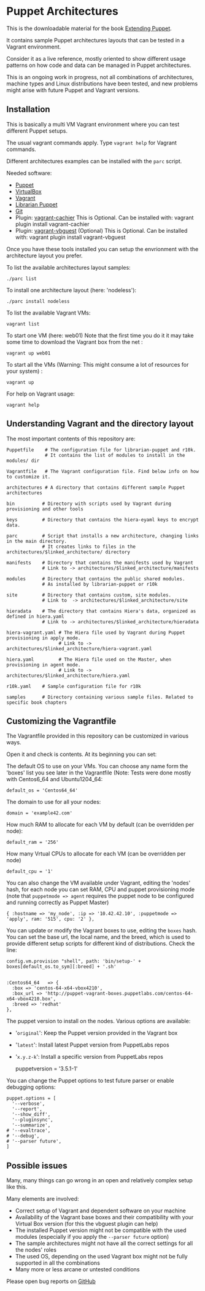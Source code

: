# Puppet Architectures

This is the downloadable material for the book [Extending Puppet](http://www.packtpub.com/extending-puppet/book).

It contains sample Puppet architectures layouts that can be tested in a Vagrant environment.

Consider it as a live reference, mostly oriented to show different usage patterns on how code and data can be managed in Puppet architectures.

This is an ongoing work in progress, not all combinations of architectures, machine types and Linux distributions have been tested, and new problems might arise with future Puppet and Vagrant versions. 


## Installation

This is basically a multi VM Vagrant environment where you can test different Puppet setups.

The usual vagrant commands apply. Type ```vagrant help``` for Vagrant commands.

Different architectures examples can be installed with the ```parc``` script.

Needed software:
- [Puppet](http://www.puppetlabs.com/)
- [VirtualBox](https://www.virtualbox.org/)
- [Vagrant](http://www.vagrantup.com/)
- [Librarian Puppet](http://librarian-puppet.com/)
- [Git](http://git-scm.com/)
- Plugin: [vagrant-cachier](http://fgrehm.viewdocs.io/vagrant-cachier)
  This is Optional. Can be installed with: vagrant plugin install vagrant-cachier
- Plugin: [vagrant-vbguest](https://github.com/dotless-de/vagrant-vbguest) (Optional)
  This is Optional. Can be installed with: vagrant plugin install vagrant-vbguest

Once you have these tools installed you can setup the envrionment with the architecture layout you prefer.

To list the available architectures layout samples:

    ./parc list

To install one architecture layout (here: 'nodeless'):

    ./parc install nodeless

To list the available Vagrant VMs:

    vagrant list

To start one VM (here: web01) Note that the first time you do it it may take some time to download the Vagrant box from the net :

    vagrant up web01

To start all the VMs (Warning: This might consume a lot of resources for your system) :

    vagrant up

For help on Vagrant usage:

    vagrant help


## Understanding Vagrant and the directory layout

The most important contents of this repository are:

    Puppetfile    # The configuration file for librarian-puppet and r10k.
                  # It contains the list of modules to install in the modules/ dir

    Vagrantfile   # The Vagrant configuration file. Find below info on how to customize it.

    architectures # A directory that contains different sample Puppet architectures

    bin          # Directory with scripts used by Vagrant during provisioning and other tools

    keys         # Directory that contains the hiera-eyaml keys to encrypt data.

    parc         # Script that installs a new architecture, changing links in the main directory.
                 # It creates links to files in the architectures/$linked_architecture/ directory

    manifests    # Directory that contains the manifests used by Vagrant
                 # Link to -> architectures/$linked_architecture/manifests

    modules      # Directory that contains the public shared modules.
                 # As installed by librarian-puppet or r10k

    site         # Directory that contains custom, site modules.
                 # Link to  -> architectures/$linked_architecture/site

    hieradata    # The directory that contains Hiera's data, organized as defined in hiera.yaml 
                 # Link to -> architectures/$linked_architecture/hieradata

    hiera-vagrant.yaml # The Hiera file used by Vagrant during Puppet provisioning in apply mode.
                       # Link to -> architectures/$linked_architecture/hiera-vagrant.yaml

    hiera.yaml         # The Hiera file used on the Master, when provisioning in agent mode.
                       # Link to -> architectures/$linked_architecture/hiera.yaml

    r10k.yaml    # Sample configuration file for r10k

    samples      # Directory containing various sample files. Related to specific book chapters


## Customizing the Vagrantfile

The Vagrantfile provided in this repository can be customized in various ways.

Open it and check is contents. At its beginning you can set:

The default OS to use on your VMs. You can choose any name form the 'boxes' list you see later in the Vagrantfile (Note: Tests were done mostly with Centos6_64 and Ubuntu1204_64:

    default_os = 'Centos64_64'

The domain to use for all your nodes:

    domain = 'example42.com'

How much RAM to allocate for each VM by default (can be overridden per node):

    default_ram = '256'

How many Vrtual CPUs to allocate for each VM (can be overridden per node)

    default_cpu = '1'

You can also change the VM available under Vagrant, editing the 'nodes' hash, for each node you can set RAM, CPU and puppet provisioning mode (note that ```puppetmode => agent``` requires the puppet node to be configured and running correctly as Puppet Master)

    { :hostname => 'my_node', :ip => '10.42.42.10', :puppetmode => 'apply', ram: '515', cpu: '2' },
 
You can update or modify the Vagrant boxes to use, editing the ```boxes``` hash. You can set the base url, the local name, and the breed, which is used to provide different setup scripts for different kind of distributions. Check the line:

    config.vm.provision "shell", path: 'bin/setup-' + boxes[default_os.to_sym][:breed] + '.sh'


    :Centos64_64   => {
      :box => 'centos-64-x64-vbox4210',
      :box_url => 'http://puppet-vagrant-boxes.puppetlabs.com/centos-64-x64-vbox4210.box',
      :breed => 'redhat'
    },

The puppet version to install on the nodes. Various options are available:
- '```original```': Keep the Puppet version provided in the Vagrant box
- '```latest```': Install latest Puppet version from PuppetLabs repos
- '```x.y.z-k```': Install a specific version from PuppetLabs repos

     puppetversion = '3.5.1-1'

You can change the Puppet options to test future parser or enable debugging options: 

    puppet.options = [
      '--verbose',
      '--report',
      '--show_diff',
      '--pluginsync',
      '--summarize',
    # '--evaltrace',
    # '--debug',
    # '--parser future',
    ]
 

## Possible issues

Many, many things can go wrong in an open and relatively complex setup like this.

Many elements are involved:
- Correct setup of Vagrant and dependent software on your machine
- Availability of the Vagrant base boxes and their compatibility with your Virtual Box version (for this the vbguest plugin can help)
- The installed Puppet version might not be compatible with the used modules (especially if you apply the ```--parser future``` option)
- The sample architectures might not have all the correct settings for all the nodes' roles
- The used OS, depending on the used Vagrant box might not be fully supported in all the combinations
- Many more or less arcane or untested conditions

Please open bug reports on [GitHub](https://github.com/example42/puppet-architectures/issues)



